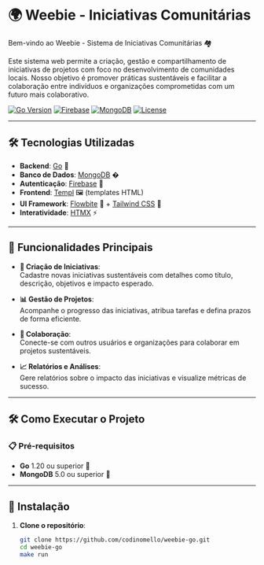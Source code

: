 # 🌍 Weebie - Iniciativas Comunitárias

Bem-vindo ao Weebie - Sistema de Iniciativas Comunitárias 🏘️

Este sistema web permite a criação, gestão e compartilhamento de iniciativas de projetos com foco no desenvolvimento de comunidades locais. Nosso objetivo é promover práticas sustentáveis e facilitar a colaboração entre indivíduos e organizações comprometidas com um futuro mais colaborativo.

[![Go Version](https://img.shields.io/badge/Go-1.24%2B-blue?logo=go)](https://golang.org/)
[![Firebase](https://img.shields.io/badge/Firebase-Auth-orange?logo=firebase)](https://firebase.google.com/)
[![MongoDB](https://img.shields.io/badge/MongoDB-8.0%2B-green?logo=mongodb)](https://www.mongodb.com/)
[![License](https://img.shields.io/badge/License-MIT-yellow)](https://github.com/codinomello/weebie-go/blob/main/LICENSE)

---

## 🛠️ Tecnologias Utilizadas

- **Backend**: [Go](https://golang.org/) 🐹
- **Banco de Dados**: [MongoDB](https://www.mongodb.com/) �
- **Autenticação**: [Firebase](https://firebase.google.com/products/auth) 🔐
- **Frontend**: [Templ](https://github.com/arschles/templ) 🖼️ (templates HTML)
- **UI Framework**: [Flowbite](https://flowbite.com/) 🎨 + [Tailwind CSS](https://tailwindcss.com/) 🎯
- **Interatividade**: [HTMX](https://htmx.org/) ⚡

---

## 🚀 Funcionalidades Principais

- **🌱 Criação de Iniciativas**:  
  Cadastre novas iniciativas sustentáveis com detalhes como título, descrição, objetivos e impacto esperado.

- **📊 Gestão de Projetos**:  
  Acompanhe o progresso das iniciativas, atribua tarefas e defina prazos de forma eficiente.

- **🤝 Colaboração**:  
  Conecte-se com outros usuários e organizações para colaborar em projetos sustentáveis.

- **📈 Relatórios e Análises**:  
  Gere relatórios sobre o impacto das iniciativas e visualize métricas de sucesso.

---

## 🛠️ Como Executar o Projeto

### 📋 Pré-requisitos

- **Go** 1.20 ou superior 🐹
- **MongoDB** 5.0 ou superior 🍃

---

## 📩 Instalação

1. **Clone o repositório**:
   ```bash
   git clone https://github.com/codinomello/weebie-go.git
   cd weebie-go
   make run
